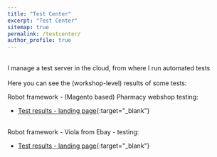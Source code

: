 ```yaml
---
title: "Test Center"
excerpt: "Test Center"
sitemap: true
permalink: /testcenter/
author_profile: true
---
```

<br>
I manage a test server in the cloud, from where I run automated tests<br><br>
Here you can see the (workshop-level) results of some tests:

Robot framework - (Magento based) Pharmacy webshop testing:<br>
- [Test results - landing page](http://94.177.227.10/log/secretlink.html){:target="_blank"}<br><br>

Robot framework - Viola from Ebay - testing:<br>
- [Test results - landing page](http://94.177.227.10/log2/secretlink.html){:target="_blank"}<br><br>

